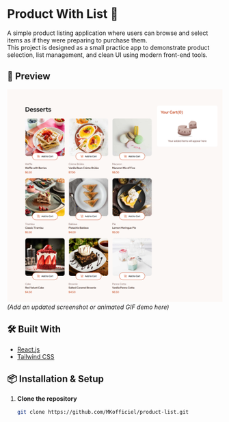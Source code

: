 # Product With List 🚀

A simple product listing application where users can browse and select items as if they were preparing to purchase them.  
This project is designed as a small practice app to demonstrate product selection, list management, and clean UI using modern front-end tools.

## 📸 Preview

![screenshot](./screenshot.png)  
_(Add an updated screenshot or animated GIF demo here)_

## 🛠 Built With

- [React.js](https://react.dev/)
- [Tailwind CSS](https://tailwindcss.com/)

## 📦 Installation & Setup

1. **Clone the repository**
   ```bash
   git clone https://github.com/MKofficiel/product-list.git
   ```
